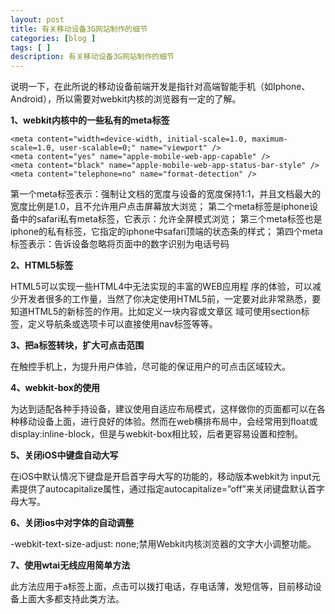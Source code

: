 ```yaml
---
layout: post
title: 有关移动设备3G网站制作的细节
categories: [blog ]
tags: [ ]
description: 有关移动设备3G网站制作的细节
---
```


说明一下，在此所说的移动设备前端开发是指针对高端智能手机（如Iphone、Android），所以需要对webkit内核的浏览器有一定的了解。

**1、webkit内核中的一些私有的meta标签**

    <meta content="width=device-width, initial-scale=1.0, maximum-scale=1.0, user-scalable=0;" name="viewport" />
    <meta content="yes" name="apple-mobile-web-app-capable" />
    <meta content="black" name="apple-mobile-web-app-status-bar-style" />
    <meta content="telephone=no" name="format-detection" />


第一个meta标签表示：强制让文档的宽度与设备的宽度保持1:1，并且文档最大的宽度比例是1.0，且不允许用户点击屏幕放大浏览；
第二个meta标签是iphone设备中的safari私有meta标签，它表示：允许全屏模式浏览；
第三个meta标签也是iphone的私有标签，它指定的iphone中safari顶端的状态条的样式；
第四个meta标签表示：告诉设备忽略将页面中的数字识别为电话号码


**2、HTML5标签**

HTML5可以实现一些HTML4中无法实现的丰富的WEB应用程 序的体验，可以减少开发者很多的工作量，当然了你决定使用HTML5前，一定要对此非常熟悉，要知道HTML5的新标签的作用。比如定义一块内容或文章区 域可使用section标签，定义导航条或选项卡可以直接使用nav标签等等。

**3、把a标签转块，扩大可点击范围**

在触控手机上，为提升用户体验，尽可能的保证用户的可点击区域较大。

**4、webkit-box的使用**

为达到适配各种手持设备，建议使用自适应布局模式，这样做你的页面都可以在各种移动设备上面，进行良好的体验。然而在web横排布局中，会经常用到float或display:inline-block，但是与webkit-box相比较，后者更容易设置和控制。

**5、关闭iOS中键盘自动大写**

在iOS中默认情况下键盘是开启首字母大写的功能的，移动版本webkit为 input元素提供了autocapitalize属性，通过指定autocapitalize=”off”来关闭键盘默认首字母大写。

**6、关闭ios中对字体的自动调整**

-webkit-text-size-adjust: none;禁用Webkit内核浏览器的文字大小调整功能。

**7、使用wtai无线应用简单方法**

此方法应用于a标签上面，点击可以拨打电话，存电话薄，发短信等，目前移动设备上面大多都支持此类方法。